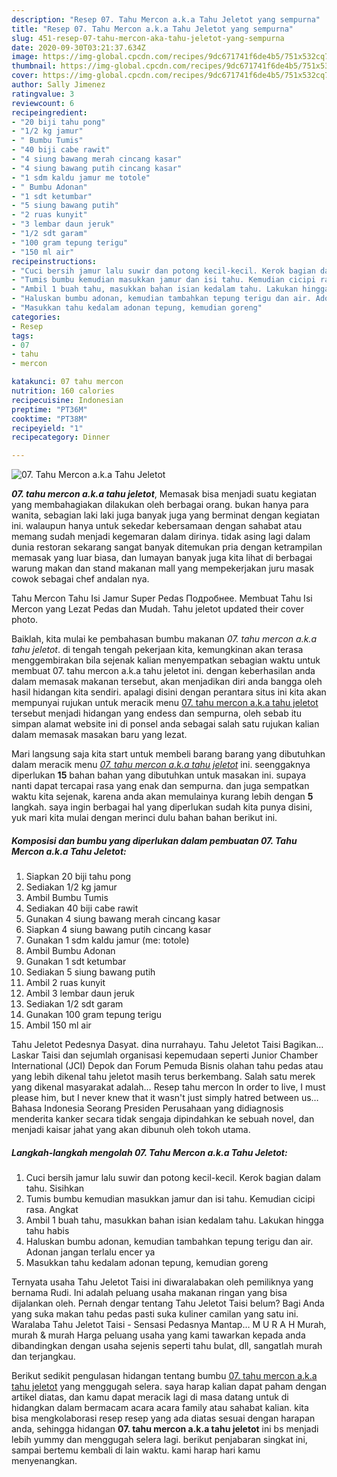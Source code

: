 ```yaml
---
description: "Resep 07. Tahu Mercon a.k.a Tahu Jeletot yang sempurna"
title: "Resep 07. Tahu Mercon a.k.a Tahu Jeletot yang sempurna"
slug: 451-resep-07-tahu-mercon-aka-tahu-jeletot-yang-sempurna
date: 2020-09-30T03:21:37.634Z
image: https://img-global.cpcdn.com/recipes/9dc671741f6de4b5/751x532cq70/07-tahu-mercon-aka-tahu-jeletot-foto-resep-utama.jpg
thumbnail: https://img-global.cpcdn.com/recipes/9dc671741f6de4b5/751x532cq70/07-tahu-mercon-aka-tahu-jeletot-foto-resep-utama.jpg
cover: https://img-global.cpcdn.com/recipes/9dc671741f6de4b5/751x532cq70/07-tahu-mercon-aka-tahu-jeletot-foto-resep-utama.jpg
author: Sally Jimenez
ratingvalue: 3
reviewcount: 6
recipeingredient:
- "20 biji tahu pong"
- "1/2 kg jamur"
- " Bumbu Tumis"
- "40 biji cabe rawit"
- "4 siung bawang merah cincang kasar"
- "4 siung bawang putih cincang kasar"
- "1 sdm kaldu jamur me totole"
- " Bumbu Adonan"
- "1 sdt ketumbar"
- "5 siung bawang putih"
- "2 ruas kunyit"
- "3 lembar daun jeruk"
- "1/2 sdt garam"
- "100 gram tepung terigu"
- "150 ml air"
recipeinstructions:
- "Cuci bersih jamur lalu suwir dan potong kecil-kecil. Kerok bagian dalam tahu. Sisihkan"
- "Tumis bumbu kemudian masukkan jamur dan isi tahu. Kemudian cicipi rasa. Angkat"
- "Ambil 1 buah tahu, masukkan bahan isian kedalam tahu. Lakukan hingga tahu habis"
- "Haluskan bumbu adonan, kemudian tambahkan tepung terigu dan air. Adonan jangan terlalu encer ya"
- "Masukkan tahu kedalam adonan tepung, kemudian goreng"
categories:
- Resep
tags:
- 07
- tahu
- mercon

katakunci: 07 tahu mercon 
nutrition: 160 calories
recipecuisine: Indonesian
preptime: "PT36M"
cooktime: "PT38M"
recipeyield: "1"
recipecategory: Dinner

---
```



![07. Tahu Mercon a.k.a Tahu Jeletot](https://img-global.cpcdn.com/recipes/9dc671741f6de4b5/751x532cq70/07-tahu-mercon-aka-tahu-jeletot-foto-resep-utama.jpg)

<b><i>07. tahu mercon a.k.a tahu jeletot</i></b>, Memasak bisa menjadi suatu kegiatan yang membahagiakan dilakukan oleh berbagai orang. bukan hanya para wanita, sebagian laki laki juga banyak juga yang berminat dengan kegiatan ini. walaupun hanya untuk sekedar kebersamaan dengan sahabat atau memang sudah menjadi kegemaran dalam dirinya. tidak asing lagi dalam dunia restoran sekarang sangat banyak ditemukan pria dengan ketrampilan memasak yang luar biasa, dan lumayan banyak juga kita lihat di berbagai warung makan dan stand makanan mall yang mempekerjakan juru masak cowok sebagai chef andalan nya.

Tahu Mercon Tahu Isi Jamur Super Pedas Подробнее. Membuat Tahu Isi Mercon yang Lezat Pedas dan Mudah. Tahu jeletot updated their cover photo.

Baiklah, kita mulai ke pembahasan bumbu makanan <i>07. tahu mercon a.k.a tahu jeletot</i>. di tengah tengah pekerjaan kita, kemungkinan akan terasa menggembirakan bila sejenak kalian menyempatkan sebagian waktu untuk membuat 07. tahu mercon a.k.a tahu jeletot ini. dengan keberhasilan anda dalam memasak makanan tersebut, akan menjadikan diri anda bangga oleh hasil hidangan kita sendiri. apalagi disini dengan perantara situs ini kita akan mempunyai rujukan untuk meracik menu <u>07. tahu mercon a.k.a tahu jeletot</u> tersebut menjadi hidangan yang endess dan sempurna, oleh sebab itu simpan alamat website ini di ponsel anda sebagai salah satu rujukan kalian dalam memasak masakan baru yang lezat.


Mari langsung saja kita start untuk membeli barang barang yang dibutuhkan dalam meracik menu <u><i>07. tahu mercon a.k.a tahu jeletot</i></u> ini. seenggaknya diperlukan <b>15</b> bahan bahan yang dibutuhkan untuk masakan ini. supaya nanti dapat tercapai rasa yang enak dan sempurna. dan juga sempatkan waktu kita sejenak, karena anda akan memulainya kurang lebih dengan <b>5</b> langkah. saya ingin berbagai hal yang diperlukan sudah kita punya disini, yuk mari kita mulai dengan merinci dulu bahan bahan berikut ini.

<!--inarticleads1-->

##### Komposisi dan bumbu yang diperlukan dalam pembuatan 07. Tahu Mercon a.k.a Tahu Jeletot:

1. Siapkan 20 biji tahu pong
1. Sediakan 1/2 kg jamur
1. Ambil  Bumbu Tumis
1. Sediakan 40 biji cabe rawit
1. Gunakan 4 siung bawang merah cincang kasar
1. Siapkan 4 siung bawang putih cincang kasar
1. Gunakan 1 sdm kaldu jamur (me: totole)
1. Ambil  Bumbu Adonan
1. Gunakan 1 sdt ketumbar
1. Sediakan 5 siung bawang putih
1. Ambil 2 ruas kunyit
1. Ambil 3 lembar daun jeruk
1. Sediakan 1/2 sdt garam
1. Gunakan 100 gram tepung terigu
1. Ambil 150 ml air


Tahu Jeletot Pedesnya Dasyat. dina nurrahayu. Tahu Jeletot Taisi Bagikan… Laskar Taisi dan sejumlah organisasi kepemudaan seperti Junior Chamber International (JCI) Depok dan Forum Pemuda Bisnis olahan tahu pedas atau yang lebih dikenal tahu jeletot masih terus berkembang. Salah satu merek yang dikenal masyarakat adalah… Resep tahu mercon In order to live, I must please him, but I never knew that it wasn&#39;t just simply hatred between us… Bahasa Indonesia Seorang Presiden Perusahaan yang didiagnosis menderita kanker secara tidak sengaja dipindahkan ke sebuah novel, dan menjadi kaisar jahat yang akan dibunuh oleh tokoh utama. 

<!--inarticleads2-->

##### Langkah-langkah mengolah 07. Tahu Mercon a.k.a Tahu Jeletot:

1. Cuci bersih jamur lalu suwir dan potong kecil-kecil. Kerok bagian dalam tahu. Sisihkan
1. Tumis bumbu kemudian masukkan jamur dan isi tahu. Kemudian cicipi rasa. Angkat
1. Ambil 1 buah tahu, masukkan bahan isian kedalam tahu. Lakukan hingga tahu habis
1. Haluskan bumbu adonan, kemudian tambahkan tepung terigu dan air. Adonan jangan terlalu encer ya
1. Masukkan tahu kedalam adonan tepung, kemudian goreng


Ternyata usaha Tahu Jeletot Taisi ini diwaralabakan oleh pemiliknya yang bernama Rudi. Ini adalah peluang usaha makanan ringan yang bisa dijalankan oleh. Pernah dengar tentang Tahu Jeletot Taisi belum? Bagi Anda yang suka makan tahu pedas pasti suka kuliner camilan yang satu ini. Waralaba Tahu Jeletot Taisi - Sensasi Pedasnya Mantap… M U R A H Murah, murah &amp; murah Harga peluang usaha yang kami tawarkan kepada anda dibandingkan dengan usaha sejenis seperti tahu bulat, dll, sangatlah murah dan terjangkau. 

Berikut sedikit pengulasan hidangan tentang bumbu <u>07. tahu mercon a.k.a tahu jeletot</u> yang menggugah selera. saya harap kalian dapat paham dengan artikel diatas, dan kamu dapat meracik lagi di masa datang untuk di hidangkan dalam bermacam acara acara family atau sahabat kalian. kita bisa mengkolaborasi resep resep yang ada diatas sesuai dengan harapan anda, sehingga hidangan <b>07. tahu mercon a.k.a tahu jeletot</b> ini bs menjadi lebih yummy dan menggugah selera lagi. berikut penjabaran singkat ini, sampai bertemu kembali di lain waktu. kami harap hari kamu menyenangkan.
